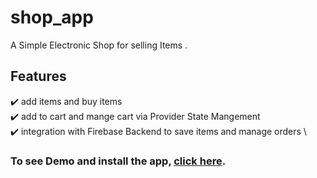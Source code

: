 # shop_app

A Simple Electronic Shop for selling Items .

## Features
✔️ add items and buy items \
✔️ add to cart and mange cart via Provider State Mangement \
✔️ integration with Firebase Backend to save items and manage orders \

### To see Demo and install the app, **[click here](https://drive.google.com/drive/folders/163eeWbIjg4R_CtXUeNFtuUOpQOFxyfea)**.
